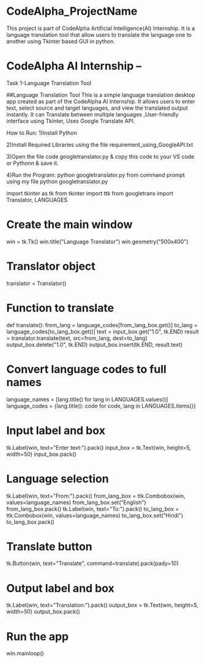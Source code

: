 # CodeAlpha_ProjectName
This project is part of CodeAlpha Artificial Intelligence(AI) Internship. It is a language translation tool that allow users to translate the language one to another using Tkinter based GUI in python.
# CodeAlpha AI Internship – 
Task 1-Language Translation Tool

##Language Translation Tool
This is a simple language translation desktop app created as part of the CodeAlpha AI Internship. It allows users to enter text, select source and target languages, and view the translated output instantly. It can Translate between multiple languages ,User-friendly interface using Tkinter, Uses Google Translate API.

How to Run:
1)Install Python

2)Install Required Libraries using the file requirement_using_GoogleAPI.txt

3)Open the file code googletranslator.py & copy this code to your VS code or Pythonn & save it.

4)Run the Program: python googletranslator.py from command prompt using my file python googletranslator.py

import tkinter as tk
from tkinter import ttk
from googletrans import Translator, LANGUAGES
# Create the main window
win = tk.Tk()
win.title("Language Translator")
win.geometry("500x400")
# Translator object
translator = Translator()

# Function to translate
def translate():
    from_lang = language_codes[from_lang_box.get()]
    to_lang = language_codes[to_lang_box.get()]
    text = input_box.get("1.0", tk.END)
    result = translator.translate(text, src=from_lang, dest=to_lang)
    output_box.delete("1.0", tk.END)
    output_box.insert(tk.END, result.text)
# Convert language codes to full names
language_names = [lang.title() for lang in LANGUAGES.values()]
language_codes = {lang.title(): code for code, lang in LANGUAGES.items()}
# Input label and box
tk.Label(win, text="Enter text:").pack()
input_box = tk.Text(win, height=5, width=50)
input_box.pack()
# Language selection
tk.Label(win, text="From:").pack()
from_lang_box = ttk.Combobox(win, values=language_names)
from_lang_box.set("English")
from_lang_box.pack()
tk.Label(win, text="To:").pack()
to_lang_box = ttk.Combobox(win, values=language_names)
to_lang_box.set("Hindi")
to_lang_box.pack()
# Translate button
tk.Button(win, text="Translate", command=translate).pack(pady=10)
# Output label and box
tk.Label(win, text="Translation:").pack()
output_box = tk.Text(win, height=5, width=50)
output_box.pack()
# Run the app
win.mainloop()
